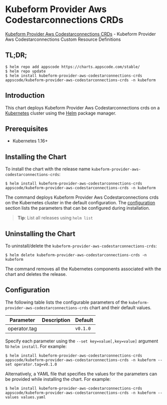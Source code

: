 # Kubeform Provider Aws Codestarconnections CRDs

[Kubeform Provider Aws Codestarconnections CRDs](https://github.com/kubeform) - Kubeform Provider Aws Codestarconnections Custom Resource Definitions

## TL;DR;

```console
$ helm repo add appscode https://charts.appscode.com/stable/
$ helm repo update
$ helm install kubeform-provider-aws-codestarconnections-crds appscode/kubeform-provider-aws-codestarconnections-crds -n kubeform
```

## Introduction

This chart deploys Kubeform Provider Aws Codestarconnections crds on a [Kubernetes](http://kubernetes.io) cluster using the [Helm](https://helm.sh) package manager.

## Prerequisites

- Kubernetes 1.16+

## Installing the Chart

To install the chart with the release name `kubeform-provider-aws-codestarconnections-crds`:

```console
$ helm install kubeform-provider-aws-codestarconnections-crds appscode/kubeform-provider-aws-codestarconnections-crds -n kubeform
```

The command deploys Kubeform Provider Aws Codestarconnections crds on the Kubernetes cluster in the default configuration. The [configuration](#configuration) section lists the parameters that can be configured during installation.

> **Tip**: List all releases using `helm list`

## Uninstalling the Chart

To uninstall/delete the `kubeform-provider-aws-codestarconnections-crds`:

```console
$ helm delete kubeform-provider-aws-codestarconnections-crds -n kubeform
```

The command removes all the Kubernetes components associated with the chart and deletes the release.

## Configuration

The following table lists the configurable parameters of the `kubeform-provider-aws-codestarconnections-crds` chart and their default values.

|  Parameter   | Description | Default  |
|--------------|-------------|----------|
| operator.tag |             | `v0.1.0` |


Specify each parameter using the `--set key=value[,key=value]` argument to `helm install`. For example:

```console
$ helm install kubeform-provider-aws-codestarconnections-crds appscode/kubeform-provider-aws-codestarconnections-crds -n kubeform --set operator.tag=v0.1.0
```

Alternatively, a YAML file that specifies the values for the parameters can be provided while
installing the chart. For example:

```console
$ helm install kubeform-provider-aws-codestarconnections-crds appscode/kubeform-provider-aws-codestarconnections-crds -n kubeform --values values.yaml
```
